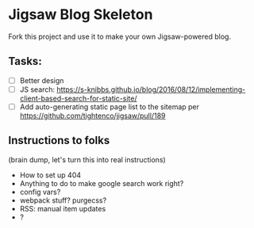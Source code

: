# Jigsaw Blog Skeleton

Fork this project and use it to make your own Jigsaw-powered blog.


## Tasks:
- [ ] Better design
- [ ] JS search: https://s-knibbs.github.io/blog/2016/08/12/implementing-client-based-search-for-static-site/
- [ ] Add auto-generating static page list to the sitemap per https://github.com/tightenco/jigsaw/pull/189

## Instructions to folks
(brain dump, let's turn this into real instructions)
- How to set up 404
- Anything to do to make google search work right?
- config vars?
- webpack stuff? purgecss?
- RSS: manual item updates
- ?
